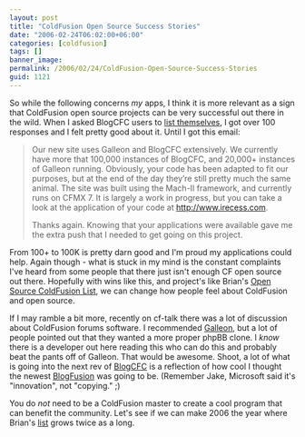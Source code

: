 ```yaml
---
layout: post
title: "ColdFusion Open Source Success Stories"
date: "2006-02-24T06:02:00+06:00"
categories: [coldfusion]
tags: []
banner_image: 
permalink: /2006/02/24/ColdFusion-Open-Source-Success-Stories
guid: 1121
---
```


So while the following concerns <i>my</i> apps, I think it is more relevant as a sign that ColdFusion open source projects can be very successful out there in the wild. When I asked BlogCFC users to <a href="http://ray.camdenfamily.com/index.cfm/2005/10/26/Call-to-BlogCFC-Users">list themselves</a>, I got over 100 responses and I felt pretty good about it. Until I got this email:
<!--more-->
<blockquote>
Our new site uses Galleon and BlogCFC extensively. We currently have more that 100,000 instances of BlogCFC, and 20,000+ instances of Galleon running. Obviously, your code has been adapted to fit our purposes, but at the end of the day they’re still pretty much the same animal. The site was built using the Mach-II framework, and currently runs on CFMX 7. It is largely a work in progress, but you can take a look at the application of your code at <a href="http://www.irecess.com">http://www.irecess.com</a>.

Thanks again. Knowing that your applications were available gave me the extra push that I needed to get going on this project.
</blockquote>

From 100+ to 100K is pretty darn good and I'm proud my applications could help. Again though - what is stuck in my mind is the constant complaints I've heard from some people that there just isn't enough CF open source out there. Hopefully with wins like this, and project's like Brian's <a href="http://www.remotesynthesis.com/cfopensourcelist/">Open Source ColdFusion List</a>, we can change how people feel about ColdFusion and open source. 

If I may ramble a bit more, recently on cf-talk there was a lot of discussion about ColdFusion forums software. I recommended <a href="http://ray.camdenfamily.com/projects/galleon">Galleon</a>, but a lot of people pointed out that they wanted a more proper phpBB clone. I <i>know</i> there is a developer out here reading this who can do this and probably beat the pants off of Galleon. That would be awesome. Shoot, a lot of what is going into the next rev of <a href="http://ray.camdenfamily.com/projects/blogcfc">BlogCFC</a> is a reflection of how cool I thought the newest <a href="http://www.blogfusion.com">BlogFusion</a> was going to be. (Remember Jake, Microsoft said it's "innovation", not "copying." ;)

You do <i>not</i> need to be a ColdFusion master to create a cool program that can benefit the community. Let's see if we can make 2006 the year where Brian's <a href="http://www.remotesynthesis.com/cfopensourcelist/">list</a> grows twice as a long.